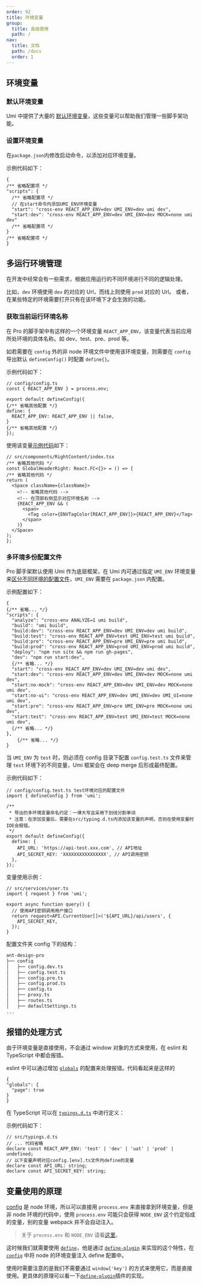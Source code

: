 ```yaml
---
order: 92
title: 环境变量
group:
  title: 高级使用
  path: /
nav:
  title: 文档
  path: /docs
  order: 1
---
```


## 环境变量

### 默认环境变量

Umi 中提供了大量的 [默认环境变量](https://umijs.org/zh/guide/env-variables.html#%E5%A6%82%E4%BD%95%E9%85%8D%E7%BD%AE)，这些变量可以帮助我们管理一些脚手架功能。

### 设置环境变量

在`package.json`内修改启动命令，以添加对应环境变量。

示例代码如下：

```tsx | pure
{
/** 省略配置项 */
"scripts": {
  /** 省略配置项 */
  // 在start命令内添加UMI_ENV环境变量
  "start": "cross-env REACT_APP_ENV=dev UMI_ENV=dev umi dev",
  "start:dev": "cross-env REACT_APP_ENV=dev UMI_ENV=dev MOCK=none umi dev"
  /** 省略配置项 */
}
/** 省略配置项 */
}
```

## 多运行环境管理

在开发中经常会有一些需求，根据应用运行的不同环境进行不同的逻辑处理。

比如，`dev` 环境使用 `dev` 的对应的 Url，而线上则使用 `prod` 对应的 Url。 或者，在某些特定的环境需要打开只有在该环境下才会生效的功能。

### 获取当前运行环境名称

在 Pro 的脚手架中有这样的一个环境变量 `REACT_APP_ENV`，该变量代表当前应用所处环境的具体名称。如 dev、test、pre、prod 等。

如若需要在 `config` 外的非 node 环境文件中使用该环境变量，则需要在 `config` 导出默认 `defineConfig()` 时配置 `define{}`。

示例代码如下：

```tsx | pure
// config/config.ts
const { REACT_APP_ENV } = process.env;

export default defineConfig({
{/** 省略其他配置 */}
define: {
  REACT_APP_ENV: REACT_APP_ENV || false,
}
{/** 省略其他配置 */}
});
```

使用该变量[示例代码](https://github.com/ant-design/ant-design-pro/blob/b005f2a465/src/components/GlobalHeader/RightContent.tsx)如下：

```tsx | pure
// src/components/RightContent/index.tsx
/** 省略其他代码 */
const GlobalHeaderRight: React.FC<{}> = () => {
/** 省略其他代码 */
return (
  <Space className={className}>
    <!-- 省略其他代码 -->
    <!-- 在顶部右侧显示对应环境名称 -->
    {REACT_APP_ENV && (
      <span>
        <Tag color={ENVTagColor[REACT_APP_ENV]}>{REACT_APP_ENV}</Tag>
      </span>
    )}
  </Space>
);
};
```

### 多环境多份配置文件

Pro 脚手架默认使用 Umi 作为底层框架，在 Umi 内可通过指定 `UMI_ENV` 环境变量来[区分不同环境的配置文件](https://umijs.org/zh-CN/docs/config#多环境多份配置)，`UMI_ENV` 需要在 `package.json` 内配置。

示例配置如下：

```tsx | pure
{
{/** 省略... */}
"scripts": {
  "analyze": "cross-env ANALYZE=1 umi build",
  "build": "umi build",
  "build:dev": "cross-env REACT_APP_ENV=dev UMI_ENV=dev umi build",
  "build:test": "cross-env REACT_APP_ENV=test UMI_ENV=test umi build",
  "build:pre": "cross-env REACT_APP_ENV=pre UMI_ENV=pre umi build",
  "build:prod": "cross-env REACT_APP_ENV=prod UMI_ENV=prod umi build",
  "deploy": "npm run site && npm run gh-pages",
  "dev": "npm run start:dev",
  {/** 省略... */}
  "start": "cross-env REACT_APP_ENV=dev UMI_ENV=dev umi dev",
  "start:dev": "cross-env REACT_APP_ENV=dev UMI_ENV=dev MOCK=none umi dev",
  "start:no-mock": "cross-env REACT_APP_ENV=dev UMI_ENV=dev MOCK=none umi dev",
  "start:no-ui": "cross-env REACT_APP_ENV=dev UMI_ENV=dev UMI_UI=none umi dev",
  "start:pre": "cross-env REACT_APP_ENV=pre UMI_ENV=pre MOCK=none umi dev",
  "start:test": "cross-env REACT_APP_ENV=test UMI_ENV=test MOCK=none umi dev",
  {/** 省略... */}
},
	{/** 省略... */}
}
```

当 `UMI_ENV` 为 `test` 时，则必须在 config 目录下配置 `config.test.ts` 文件来管理 `test` 环境下的不同变量，Umi 框架会在 deep merge 后形成最终配置。

示例代码如下：

```tsx | pure
// config/config.test.ts test环境对应的配置文件
import { defineConfig } from 'umi';

/**
 * 导出的多环境变量命名约定：一律大写且采用下划线分割单词
 * 注意：在添加变量后，需要在src/typing.d.ts内添加该变量的声明，否则在使用变量时IDE会报错。
 */
export default defineConfig({
  define: {
    API_URL: 'https://api-test.xxx.com', // API地址
    API_SECRET_KEY: 'XXXXXXXXXXXXXXXX', // API调用密钥
  },
});
```

变量使用示例：

```tsx | pure
// src/services/user.ts
import { request } from 'umi';

export async function query() {
  // 使用API密钥调用用户接口
  return request<API.CurrentUser[]>('${API_URL}/api/users', {
    API_SECRET_KEY,
  });
}
```

配置文件夹 config 下的结构：

```bash
ant-design-pro
├── config
│   ├── config.dev.ts
│   ├── config.test.ts
│   ├── config.pre.ts
│   ├── config.prod.ts
│   ├── config.ts
│   ├── proxy.ts
│   ├── routes.ts
│   ├── defaultSettings.ts
...
```

## 报错的处理方式

由于环境变量是直接使用，不会通过 window 对象的方式来使用，在 eslint 和 TypeScript 中都会报错。

eslint 中可以通过增加 [`globals`](https://eslint.org/docs/user-guide/configuring#specifying-globals) 的配置来处理报错。代码看起来是这样的

```tsx | pure
{
"globals": {
  "page": true
}
}
```

在 TypeScript 可以在 [`typings.d.ts`](https://github.com/ant-design/ant-design-pro/blob/33f562974d1c72e077652223bd816a57933fe242/src/typings.d.ts#L18) 中进行定义：

示例代码如下：

```tsx | pure
// src/typings.d.ts
// ... 代码省略
declare const REACT_APP_ENV: 'test' | 'dev' | 'uat' | 'prod' | undefined;
// 以下变量声明对应config.[env].ts文件内define的变量
declare const API_URL: string;
declare const API_SECRET_KEY: string;
```

## 变量使用的原理

[config](https://github.com/ant-design/ant-design-pro/blob/33f562974d1c72e077652223bd816a57933fe242/config/config.ts) 是 node 环境，所以可以直接用 `process.env` 来直接拿到环境变量，但是非 node 环境的代码中，使用 `process.env` 可能只会获得 `NODE_ENV` 这个约定俗成的变量，别的变量 webpack 并不会自动注入。

> 关于 `process.env` 和 `NODE_ENV` 请看[这里](https://webpack.docschina.org/guides/production/#%E6%8C%87%E5%AE%9A-mode)。

这时候我们就需要使用 [`define`](https://umijs.org/zh/config/#define)，他是通过 [`define-plugin`](https://webpack.docschina.org/plugins/define-plugin/) 来实现的这个特性，在 [`config`](https://github.com/ant-design/ant-design-pro/blob/33f562974d1c72e077652223bd816a57933fe242/config/config.ts#L65) 中将 node 的环境变量注入 define 配置中。

使用时需要注意的是我们不需要通过 `window['key']` 的方式来使用它，而是直接使用。更具体的原理可以看一下[`define-plugin`](https://webpack.docschina.org/plugins/define-plugin/)插件的实现。
